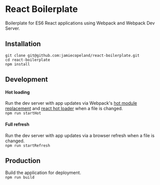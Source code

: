 # React Boilerplate
Boilerplate for ES6 React applications using Webpack and Webpack Dev Server.

## Installation
```
git clone git@github.com:jamiecopeland/react-boilerplate.git
cd react-boilerplate
npm install
```

## Development

#### Hot loading
Run the dev server with app updates via Webpack's [hot module replacement](https://webpack.github.io/docs/hot-module-replacement.html) and [react hot loader](https://github.com/gaearon/react-hot-loader) when a file is changed.  
```npm run startHot```

#### Full refresh
Run the dev server with app updates via a browser refresh when a file is changed.  
```npm run startRefresh```

## Production
Build the application for deployment.  
```npm run build```
